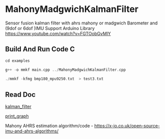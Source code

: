 # MahonyMadgwichKalmanFilter
 Sensor fusion kalman filter with ahrs mahony or madgwich Barometer and (9dof or 6dof )IMU 
 Support Arduino Library
 https://www.youtube.com/watch?v=FGTOobGvMlY
 
## Build And Run Code C
  ```c++
 cd examples
 
 g++ -o mmkf main.cpp ../MahonyMadgwichKalmanFilter.cpp
    
 ./mmkf -kfmg bmp180_mpu9250.txt  > test3.txt
  ```
## Read Doc

[kalman_filter](doc/)

[print_graph](doc/print_graph.ipynb)

Mahony AHRS estimation algorithm/code - https://x-io.co.uk/open-source-imu-and-ahrs-algorithms/
